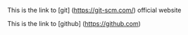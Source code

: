 This is the link to [git] (https://git-scm.com/) official website

This is the link to [github] (https://github.com)